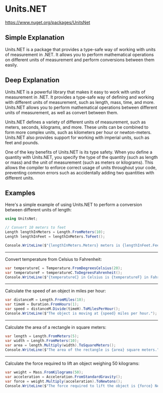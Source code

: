 # Units.NET

https://www.nuget.org/packages/UnitsNet

## Simple Explanation

Units.NET is a package that provides a type-safe way of working with units of measurement in .NET. It allows you to perform mathematical operations on different units of measurement and perform conversions between them easily.

## Deep Explanation

Units.NET is a powerful library that makes it easy to work with units of measurement in .NET. It provides a type-safe way of defining and working with different units of measurement, such as length, mass, time, and more. Units.NET allows you to perform mathematical operations between different units of measurement, as well as convert between them.

Units.NET defines a variety of different units of measurement, such as meters, seconds, kilograms, and more. These units can be combined to form more complex units, such as kilometers per hour or newton-meters. Units.NET also provides support for working with imperial units, such as feet and pounds.

One of the key benefits of Units.NET is its type safety. When you define a quantity with Units.NET, you specify the type of the quantity (such as length or mass) and the unit of measurement (such as meters or kilograms). This allows the compiler to enforce correct usage of units throughout your code, preventing common errors such as accidentally adding two quantities with different units.

## Examples

Here's a simple example of using Units.NET to perform a conversion between different units of length:

```C#
using UnitsNet;

// Convert 10 meters to feet
Length lengthInMeters = Length.FromMeters(10);
Length lengthInFeet = lengthInMeters.ToFeet();

Console.WriteLine($"{lengthInMeters.Meters} meters is {lengthInFeet.Feet} feet");
```

---

Convert temperature from Celsius to Fahrenheit:

```C#
var temperatureC = Temperature.FromDegreesCelsius(20);
var temperatureF = temperatureC.ToDegreesFahrenheit();
Console.WriteLine($"{temperatureC} in Celsius is {temperatureF} in Fahrenheit.");
```

---

Calculate the speed of an object in miles per hour:

```C#
var distanceM = Length.FromMiles(10);
var timeH = Duration.FromHours(1);
var speed = distanceM.Divide(timeH).ToMilesPerHour();
Console.WriteLine($"The object is moving at {speed} miles per hour.");
```

---

Calculate the area of a rectangle in square meters:

```C#
var length = Length.FromMeters(5);
var width = Length.FromMeters(10);
var area = length.Multiply(width).ToSquareMeters();
Console.WriteLine($"The area of the rectangle is {area} square meters.");
```

---

Calculate the force required to lift an object weighing 50 kilograms:

```C#
var weight = Mass.FromKilograms(50);
var acceleration = Acceleration.FromStandardGravity();
var force = weight.Multiply(acceleration).ToNewtons();
Console.WriteLine($"The force required to lift the object is {force} Newtons.");
```